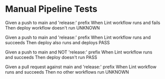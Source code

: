 # Manual Pipeline Tests

Given a push to main and 'release:' prefix
When Lint workflow runs and fails
Then deploy workflow doesn't run
UNKNOWN

Given a push to main and 'release:' prefix
When Lint workflow runs and succeeds
Then deploy also runs and deploys
PASS

Given a push to main and NOT 'release:' prefix
When Lint workflow runs and succeeds
Then deploy doesn't run
PASS

Given a pull request against main and 'release:' prefix
When Lint workflow runs and succeeds
Then no other workflows run
UNKNOWN